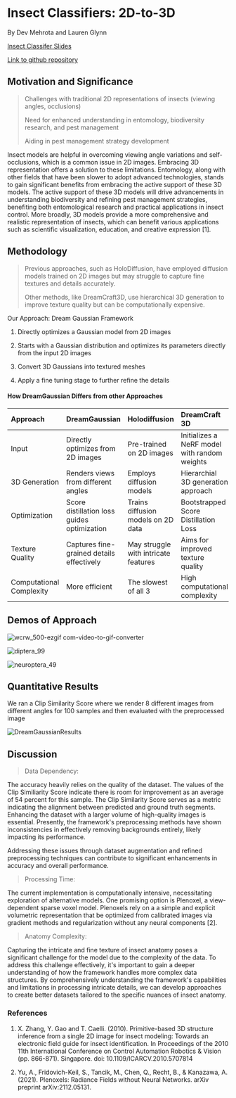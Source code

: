 # Insect Classifiers: 2D-to-3D
By Dev Mehrota and Lauren Glynn


[Insect Classifer Slides](https://uwprod-my.sharepoint.com/:p:/g/personal/leglynn_wisc_edu/EbHMKGl8CTVBulvhWcyrYJQBgjP4ENtP7L4bLouSrN66mw?e=yl6cD7)

[Link to github repository](https://github.com/dashingzombie/insectclassifiers)

## Motivation and Significance

> Challenges with traditional 2D representations of insects (viewing angles, occlusions)
>
> Need for enhanced understanding in entomology, biodiversity research, and pest management
>
> Aiding in pest management strategy development

Insect models are helpful in overcoming viewing angle variations and self-occlusions, which is a common issue in 2D images.  Embracing 3D representation offers a solution to these limitations.  Entomology, along with other fields that have been slower to adopt advanced technologies, stands to gain significant benefits from embracing the active support of these 3D models. The active support of these 3D models will drive advancements in understanding biodiversity and refining pest management strategies, benefiting both entomological research and practical applications in insect control. More broadly, 3D models provide a more comprehensive and realistic representation of insects, which can benefit various applications such as scientific visualization, education, and creative expression [1]. 

## Methodology

> Previous approaches, such as HoloDiffusion, have employed diffusion models trained on 2D images but may struggle to capture fine textures and details accurately.
> 
> Other methods, like DreamCraft3D, use hierarchical 3D generation to improve texture quality but can be computationally expensive.

Our Approach: Dream Gaussian Framework

1.  Directly optimizes a Gaussian model from 2D images

2.  Starts with a Gaussian distribution and optimizes its parameters directly from the input 2D images

3.  Convert 3D Gaussians into textured meshes

4.  Apply a fine tuning stage to further refine the details

#### How DreamGaussian Differs from other Approaches

| Approach        | DreamGaussian        | Holodiffusion | DreamCraft 3D |
|:-------------|:------------------|:------|:----------|
| Input          |  Directly optimizes from 2D images| Pre-trained on 2D images  |   Initializes a NeRF model with random weights         | 
| 3D Generation | Renders views from different angles   | Employs diffusion models  | Hierarchial 3D generation approach           |
| Optimization           | Score distillation loss guides optimization| Trains diffusion models on 2D data   | Bootstrapped Score Distillation Loss           |
| Texture Quality           | Captures fine-grained details effectively | May struggle with intricate features  | Aims for improved texture quality           ||
| Computational Complexity           | More efficient | The slowest of all 3  | High computational complexity           ||

## Demos of Approach

![wcrw_500-ezgif com-video-to-gif-converter](https://github.com/dashingzombie/insectclassifiers/assets/110515153/2eefab8d-fbca-4264-96e4-3066d5379c88)

![diptera_99](https://github.com/dashingzombie/insectclassifiers/assets/110515153/85444a46-4e2d-4025-a85c-29bf082a16e7)

![neuroptera_49](https://github.com/dashingzombie/insectclassifiers/assets/110515153/77564c4c-ca6b-489e-afcc-a830c29f6ab3)

## Quantitative Results

We ran a Clip Similarity Score where we render 8 different images from different angles for 100 samples and then evaluated with the preprocessed image

![DreamGaussianResults](https://github.com/dashingzombie/insectclassifiers/assets/110515153/9b2f8bb5-0c56-4338-894f-7555f667573a)

## Discussion

>Data Dependency:

The accuracy heavily relies on the quality of the dataset. The values of the Clip Similiarity Score indicate there is room for improvement as an average of 54 percent for this sample. The Clip Similarity Score serves as a metric indicating the alignment between predicted and ground truth segments.  Enhancing the dataset with a larger volume of high-quality images is essential. Presently, the framework's preprocessing methods have shown inconsistencies in effectively removing backgrounds entirely, likely impacting its performance.

Addressing these issues through dataset augmentation and refined preprocessing techniques can contribute to significant enhancements in accuracy and overall performance.
 
>Processing Time:

The current implementation is computationally intensive, necessitating exploration of alternative models. One promising option is Plenoxel, a view-dependent sparse voxel model.  Plenoxels rely on a a simple and explicit volumetric representation that be optimized from calibrated images via gradient methods and regularization without any neural components [2].
 
>Anatomy Complexity:

Capturing the intricate and fine texture of insect anatomy poses a significant challenge for the model due to the complexity of the data. To address this challenge effectively, it's important to gain a deeper understanding of how the framework handles more complex data structures. By comprehensively understanding the framework's capabilities and limitations in processing intricate details, we can develop approaches to create better datasets tailored to the specific nuances of insect anatomy.

### References

1.	X. Zhang, Y. Gao and T. Caelli. (2010). Primitive-based 3D structure inference from a single 2D image for insect modeling: Towards an electronic field guide for insect identification. In Proceedings of the 2010 11th International Conference on Control Automation Robotics & Vision (pp. 866-871). Singapore. doi: 10.1109/ICARCV.2010.5707814

2.	Yu, A., Fridovich-Keil, S., Tancik, M., Chen, Q., Recht, B., & Kanazawa, A. (2021). Plenoxels: Radiance Fields without Neural Networks. arXiv preprint arXiv:2112.05131.
